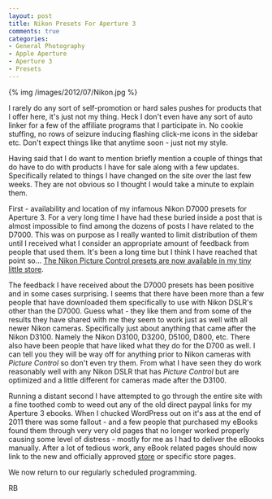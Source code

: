 ```yaml
---
layout: post
title: Nikon Presets For Aperture 3
comments: true
categories:
- General Photography
- Apple Aperture
- Aperture 3
- Presets
---
```

{% img  /images/2012/07/Nikon.jpg %}

I rarely do any sort of self-promotion or hard sales pushes for products that I offer here, it's just not my thing. Heck I don't even have any sort of auto linker for a few of the affiliate programs that I participate in. No cookie stuffing, no rows of seizure inducing flashing click-me icons in the sidebar etc. Don't expect things like that anytime soon - just not my style.

Having said that I do want to mention briefly mention a couple of things that do have to do with products I have for sale along with a few updates. Specifically related to things I have changed on the site over the last few weeks. They are not obvious so I thought I would take a minute to explain them.

<!--more-->

First - availability and location of my infamous Nikon D7000 presets for Aperture 3. For a very long time I have had these buried inside a post that is almost impossible to find among the dozens of posts I have related to the D7000. This was on purpose as I really wanted to limit distribution of them until I received what I consider an appropriate amount of feedback from people that used them. It's been a long time but I think I have reached that point so… [The Nikon Picture Control presets are now available in my tiny little store](http://store.rwboyer.com). 

The feedback I have received about the D7000 presets has been positive and in some cases surprising. I seems that there have been more than a few people that have downloaded them specifically to use with Nikon DSLR's other than the D7000. Guess what - they like them and from some of the results they have shared with me they seem to work just as well with all newer Nikon cameras. Specifically just about anything that came after the Nikon D3100. Namely the Nikon D3100, D3200, D5100, D800, etc. There also have been people that have liked what they do for the D700 as well. I can tell you they will be way off for anything prior to Nikon cameras with *Picture Control* so don't even try them. From what I have seen they do work reasonably well with any Nikon DSLR that has *Picture Control* but are optimized and a little different for cameras made after the D3100.

Running a distant second I have attempted to go through the entire site with a fine toothed comb to weed out any of the old direct paypal links for my Aperture 3 ebooks. When I chucked WordPress out on it's ass at the end of 2011 there was some fallout - and a few people that purchased my eBooks found them through very very old pages that no longer worked properly causing some level of distress - mostly for me as I had to deliver the eBooks manually. After a lot of tedious work, any eBook related pages should now link to the new and officially approved [store](http://store.rwboyer.com) or specific store pages.

We now return to our regularly scheduled programming.

RB